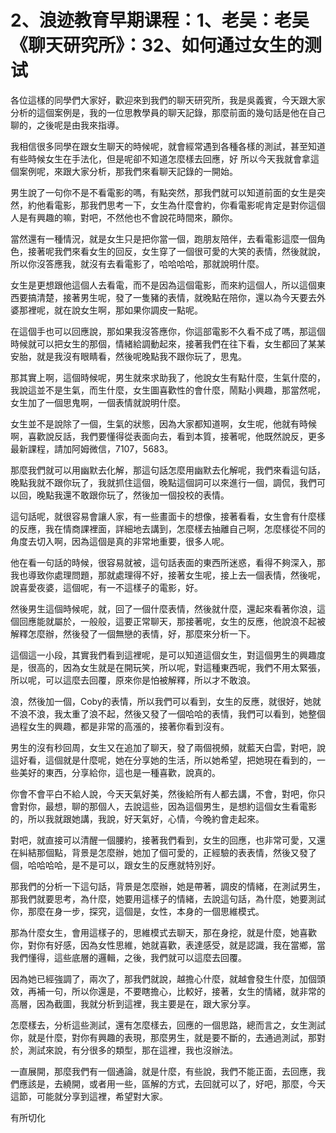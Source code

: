 # 2、浪迹教育早期课程：1、老吴：老吴《聊天研究所》：32、如何通过女生的测试

各位這樣的同學們大家好，歡迎來到我們的聊天研究所，我是吳義賓，今天跟大家分析的這個案例是，我的一位思教學員的聊天記錄，那麼前面的幾句話是他在自己聊的，之後呢是由我來指導。

我相信很多同學在跟女生聊天的時候呢，就會經常遇到各種各樣的測試，甚至知道有些時候女生在手法化，但是呢卻不知道怎麼樣去回應，好 所以今天我就會拿這個案例呢，來跟大家分析，那我們來看聊天記錄的一開始。

男生說了一句你不是不看電影的嗎，有點突然，那我們就可以知道前面的女生是突然，約他看電影，那我們思考一下，女生為什麼會約，你看電影呢肯定是對你這個人是有興趣的嘛，對吧，不然他也不會說花時間來，願你。

當然還有一種情況，就是女生只是把你當一個，跑朋友陪伴，去看電影這麼一個角色，接著呢我們來看女生的回反，女生穿了一個很可愛的大笑的表情，然後就說，所以你沒答應我，就沒有去看電影了，哈哈哈哈，那就說明什麼。

女生是更想跟他這個人去看電，而不是因為這個電影，而來約這個人，所以這個東西要搞清楚，接著男生呢，發了一隻豬的表情，就晚點在陪你，還以為今天要去外婆那裡呢，就在說女生啊，那如果你調皮一點呢。

在這個手也可以回應說，那如果我沒答應你，你這部電影不久看不成了嗎，那這個時候就可以把女生的那個，情緒給調動起來，接著我們在往下看，女生都回了某某安胎，就是我沒有眼睛看，然後呢晚點我不跟你玩了，思鬼。

那其實上啊，這個時候呢，男生就來求助我了，他說女生有點什麼，生氣什麼的，我說這並不是生氣，而生什麼，女生圖喜歡性的會什麼，鬧點小興趣，那當然呢，女生加了一個思鬼啊，一個表情就說明什麼。

女生並不是說除了一個，生氣的狀態，因為大家都知道啊，女生呢，他就有時候啊，喜歡說反話，我們要懂得從表面向去，看到本質，接著呢，他既然說反，更多最新課程，請加阿姆微信，7107，5683。

那麼我們就可以用幽默去化解，那這句話怎麼用幽默去化解呢，我們來看這句話，晚點我就不跟你玩了，我就抓住這個，晚點這個詞可以來進行一個，調侃，我們可以回，晚點我還不敢跟你玩了，然後加一個投校的表情。

這句話呢，就很容易會讓人家，有一些畫面卡的想像，接著看看，女生會有什麼樣的反應，我在情商課裡面，詳細地去講到，怎麼樣去抽離自己啊，怎麼樣從不同的角度去切入啊，因為這個是真的非常地重要，很多人呢。

他在看一句話的時候，很容易就被，這句話表面的東西所迷惑，看得不夠深入，那我也導致你處理問題，那就處理得不好，接著女生呢，接上去一個表情，然後呢，說喜愛夜婆，這個呢，有一不這樣子的電影，好。

然後男生這個時候呢，就，回了一個什麼表情，然後就什麼，還起來看著你浪，這個回應能就屬於，一般般，這要正常聊天，那接著呢，女生的反應，他說浪不起被解釋怎麼辦，然後發了一個無戀的表情，好，那麼來分析一下。

這個這一小段，其實我們看到這裡呢，是可以知道這個女生，對這個男生的興趣度是，很高的，因為女生就是在開玩笑，所以呢，對這種東西呢，我們不用太緊張，所以呢，可以這麼去回覆，原來你是怕被解釋，所以才不敢浪。

浪，然後加一個，Coby的表情，所以我們可以看到，女生的反應，就很好，她就不浪不浪，我太重了浪不起，然後又發了一個哈哈的表情，我們可以看到，她整個過程女生的興趣，都是非常的高漲的，接著你看到沒有。

男生的沒有秒回周，女生又在追加了聊天，發了兩個視頻，就藍天白雲，對吧，說這好看，這個就是什麼呢，她在分享她的生活，所以她希望，把她現在看到的，一些美好的東西，分享給你，這也是一種喜歡，說真的。

你會不會平白不給人說，今天天氣好美，然後給所有人都去講，不會，對吧，你只會對你，最想，聊的那個人，去說這些，因為這個男生，是想約這個女生看電影的，所以我就跟她講，我說，好天氣好，心情，今晚約會走起來。

對吧，就直接可以清醒一個腰約，接著我們看到，女生的回應，也非常可愛，又還在糾結那個點，背景是怎麼辦，她加了個可愛的，正經驗的表表情，然後又發了個，哈哈哈哈，是不是可以，跟女生的反應就特別好。

那我們的分析一下這句話，背景是怎麼辦，她是帶著，調皮的情緒，在測試男生，那我們就要思考，為什麼，她要用這樣子的情緒，去說這句話，為什麼，她要測試你，那麼在身一步，探究，這個是，女性，本身的一個思維模式。

那為什麼女生，會用這樣子的，思維模式去聊天，那在身挖，就是什麼，她喜歡你，對你有好感，因為女性思維，她就喜歡，表達感受，就是認識，我在當鄉，當我們懂得，這些底層的邏輯，之後，我們就可以這麼去回覆。

因為她已經強調了，兩次了，那我們就說，越擔心什麼，就越會發生什麼，加個頭效，再補一句，所以你還是，不要瞎擔心，比較好，接著，女生的情緒，就非常的高層，因為截圖，我就分析到這裡，我主要是在，跟大家分享。

怎麼樣去，分析這些測試，還有怎麼樣去，回應的一個思路，總而言之，女生測試你，就是什麼，對你有興趣的表現，那麼男生，就是要不斷的，去通過測試，那對於，測試來說，有分很多的類型，那在這裡，我也沒辦法。

一直展開，那麼我們有一個通論，就是什麼，有些說，我們不能正面，去回應，我們應該是，去繞開，或者用一些，區解的方式，去回就可以了，好吧，那麼，今天這節，可能就分享到這裡，希望對大家。

有所切化